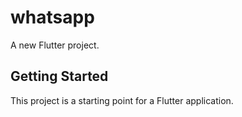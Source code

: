 # whatsapp

A new Flutter project.

## Getting Started

This project is a starting point for a Flutter application.

